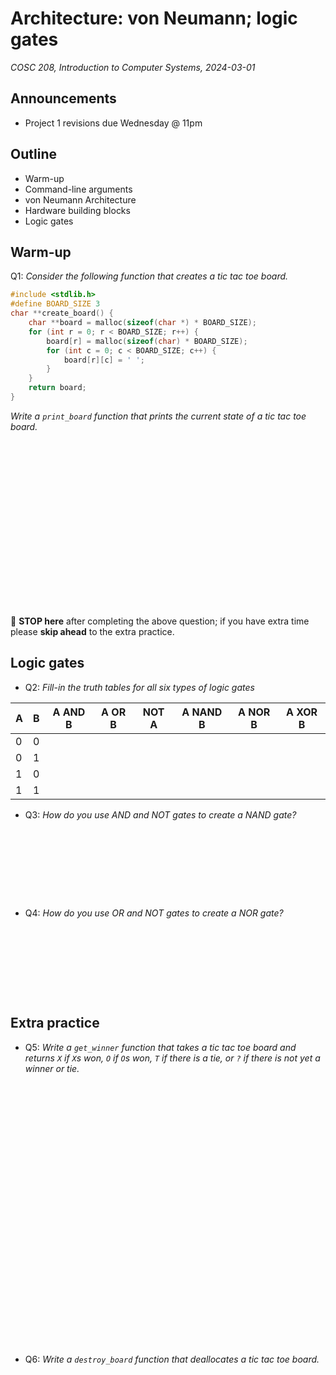 # Architecture: von Neumann; logic gates
_COSC 208, Introduction to Computer Systems, 2024-03-01_

## Announcements
* Project 1 revisions due Wednesday @ 11pm

## Outline
* Warm-up
* Command-line arguments
* von Neumann Architecture
* Hardware building blocks
* Logic gates

## Warm-up

Q1: _Consider the following function that creates a tic tac toe board._


```c
#include <stdlib.h>
#define BOARD_SIZE 3
char **create_board() {
    char **board = malloc(sizeof(char *) * BOARD_SIZE);
    for (int r = 0; r < BOARD_SIZE; r++) {
        board[r] = malloc(sizeof(char) * BOARD_SIZE);
        for (int c = 0; c < BOARD_SIZE; c++) {
            board[r][c] = ' ';
        }
    }
    return board;
}
```

_Write a `print_board` function that prints the current state of a tic tac toe board._

<p style="height:19em;"></p>

🛑 **STOP here** after completing the above question; if you have extra time please **skip ahead** to the extra practice.

## Logic gates

* Q2: _Fill-in the truth tables for all six types of logic gates_

| A | B | A AND B | A OR B | NOT A | A NAND B | A NOR B | A XOR B |
| - | - | ------- | ------ | ----- | -------- | ------- | ------- |
| 0 | 0 |         |        |       |          |         |         | 
| 0 | 1 |         |        |       |          |         |         | 
| 1 | 0 |         |        |       |          |         |         | 
| 1 | 1 |         |        |       |          |         |         | 

* Q3: _How do you use AND and NOT gates to create a NAND gate?_

<p style="height:8em;"></p>

* Q4: _How do you use OR and NOT gates to create a NOR gate?_

<p style="height:8em;"></p>

## Extra practice

* Q5: _Write a `get_winner` function that takes a tic tac toe board and returns `X` if `X`s won, `O` if `O`s won, `T` if there is a tie, or `?` if there is not yet a winner or tie._

<p style="height:30em;"></p>

* Q6: _Write a `destroy_board` function that deallocates a tic tac toe board._


```c

```
